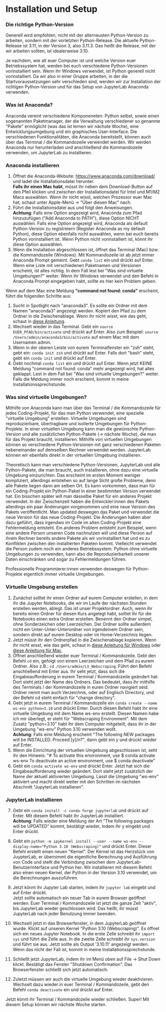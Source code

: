 # Installation und Setup

### Die richtige Python-Version

Generell wird empfohlen, nicht mit der allerneusten Python-Version zu arbeiten, sondern mit der vorletzten Python-Release. 
Die aktuelle Python-Release ist 3.11, in der Version 3, also 3.11.3. 
Das heißt die Release, mit der wir arbeiten sollten, ist idealerweise 3.10. 

Je nachdem, wie alt euer Computer ist und welche Version euer Betriebssystem hat, werden bei euch verschiedene Python-Versionen vorinstalliert sein.
Wenn ihr Windows verwendet, ist Python generell nicht vorinstalliert. 
Da wir also in einer Gruppe arbeiten, in der die Startvoraussetzungen sehr verschieden sind, werden wir zur Installation der richtigen 
Python-Version und für das Setup von JupyterLab Anaconda verwenden. 

### Was ist Anaconda? 

Anaconda vereint verschiedene Komponeneten: Python selbst, sowie einen sogenannten Paketmanager, der die Verwaltung verschiedener so genannte "Pakete" ermöglicht (was das ist lernen wir nächste Woche), eine Entwicklungsumgebung und ein graphisches User-Interface. 
Die verschiedenen Funktionalitäten, die Anaconda bereitstellt, können auch über das Terminal / die Kommandozeile verwendet werden.
Wir werden Anaconda nur herunterladen und anschließend die Kommandozeile verwenden, um JupyterLab zu installieren. 


### Anaconda installieren

1. Öffnet die Anaconda-Website: https://www.anaconda.com/download/ und ladet die Installationsdatei herunter.\
**Falls ihr einen Mac habt**, müsst ihr neben dem Download-Button auf den Pfeil klicken und zwischen der Installationsdatei für Intel und M1/M2 Macs auswählen. Wenn ihr nicht wisst, welchen Prozessor euer Mac hat, schaut unter Apple-Menü -> "Über diesen Mac" nach.  
2. Führt die Installationsdatei aus und folgt den Anweisungen. \
**Achtung**: Falls eine Option angezeigt wird, Anaconda zum Pfad hinzuzufügen ("Add Anaconda to PATH"), diese Option NICHT auswählen. 
Falls eine Option angezeigt wird, Anaconda als default Python-Version zu registreiern (Register Anaconda as my default Python), diese Option ebenfalls nicht auswählen, wenn bei euch bereits Python vorinstalliert ist. Wenn Python nicht vorinstalliert ist, könnt ihr diese Option auswählen.
3. Wenn die Installation abgeschlossen ist, öffnet das Terminal (Mac) bzw. die Kommandozeile (Windows). Mit Kommandozeile ist ab jetzt immer Anaconda Prompt gemeint.
Gebt `conda list` ein und drückt auf Enter. Wenn eine Liste mit verschiedenen Paketnamen und Versionen erscheint, ist alles richtig. 
In dem Fall lest bei "Was sind virtuelle Umgebungen?" weiter. Wenn ihr Windows verwendet und den Befehl in Anaconda Prompt eingegeben habt, sollte es hier kein Problem geben. 


Wenn auf dem Mac eine Meldung **"command not found: conda"** erscheint, führt die folgenden Schritte aus: 
1. Sucht in Spotlight nach "anaconda3". Es sollte ein Ordner mit dem Namen "anaconda3" angezeigt werden.
Kopiert den Pfad zu dem Ordner in die Zwischenablage. Wenn ihr nicht wisst, wie das geht, schaut in [diese Anleitung](https://www.youtube.com/watch?v=J3octfsPH1s).
2. Wechselt wieder in das Terminal. Gebt ein `source EUER_PFAD/bin/activate` und drückt auf Enter. Also zum Beispiel: `source /Users/admin/anaconda3/bin/activate` auf einem Mac mit dem Usernamen admin.
3. Wenn in der oberen Leiste von eurem Terminalfenster ein "zsh" steht, gebt ein: `conda init zsh` und drückt auf Enter. Falls dort "bash" steht, gebt ein `conda init` und drückt auf Enter.
4. Gebt nochmal `conda list` ein und drückt auf Enter. Wenn jetzt KEINE Meldung "command not found: conda" mehr angezeigt wird, hat alles geklappt. Lest in dem Fall bei "Was sind virtuelle Umgebungen?" weiter. 
Falls die Meldung immer noch erscheint, kommt in meine Installationssprechstunde. 


### Was sind virtuelle Umgebungen? 

Mithilfe von Anaconda kann man über das Terminal / die Kommandozeile für jedes Coding-Projekt, für das man Python verwendet, eine spezielle "virtuelle Umgebung" erstellen. 
Virtuelle Umgebungen sind reproduzierbare, übertragbare und isolierte Umgebungen für Python-Projekte. 
In einer virtuellen Umgebung kann man die gewünschte Python-Version und alle zusätzlichen Python-Pakete (-> nächste Woche), die man für das Projekt braucht, installieren. 
Mithilfe von virtuellen Umgebungen können so verschiedene Python-Versionen mit ganz verschiedenen Paketen nebeneinander auf demselben Rechner verwendet werden.
JupyterLab können wir ebenfalls direkt in der virtuellen Umgebung installieren.

Theoretisch kann man verschiedene Python-Versionen, JupyterLab und alle Python-Pakete, die man braucht, auch installieren, ohne dazu eine virtuelle Umgebung einzurichten. 
Das erscheint im ersten Moment weniger kompliziert, allerdings entstehen so auf lange Sicht große Probleme, 
denn alle Pakete liegen dann am selben Ort. Es kann vorkommen, dass man für ein Coding-Projekt ein Python-Paket in einer bestimmten Version verwendet hat. 
Ein bisschen später will man dasselbe Paket für ein anderes Projekt verwendet. In der Zwischenzeit haben die Entwickler:innen des Pakets allerdings ein paar Änderungen vorgenommen und eine neue Version des Pakets veröffentlicht. 
Man updated deswegen das Paket und verwendet die neue Version für das neue Coding-Projekt. 
Die Änderungen haben aber dazu geführt, dass irgendwo im Code im alten Coding-Projekt eine Fehlermeldung entsteht. 
Ein anderes Problem entsteht zum Beispiel, wenn eine andere Person unseren Code nachnutzen will und diese Person auf ihrem Rechner bereits andere Pakete als wir vorinstalliert hat und es zu Konflikten zwischen den installierten Paketen kommt. Vielleicht verwendet die Person zudem noch ein anderes Betriebssystem.
Python ohne virtuelle Umgebungen zu verwenden, kann also die Reproduzierbarkeit unserer Daten einschränken und sogar zu Fehlermeldungen führen.

Professionelle Programmierer:innen verwenden deswegen für Python-Projekte eigentlich immer virtuelle Umgebungen. 



### Virtuelle Umgebung erstellen

1. Zunächst solltet ihr einen Ordner auf eurem Computer erstellen, in dem ihr die Jupyter Notebooks, die wir im Laufe der nächsten Stunden erstellen werden, ablegt. 
Das ist unser Projektordner. Auch, wenn ihr bereits einen Ordner für diesen Kurs angelegt habt, solltet ihr für die Notebooks einen extra Ordner erstellen. 
Benennt den Ordner simpel, ohne Sonderzeichen oder Leerzeichen. 
Der Ordner sollte außerdem nicht ein Unter-Unter-Unterordner von irgendeinem Ordner sein, sondern direkt auf eurem Desktop oder im Home-Verzeichnis liegen.
2. Jetzt müsst ihr den Ordnerpfad in die Zwischenablage kopieren. 
Wenn ihr nicht wisst, wie das geht, schaut in [diese Anleitung für Windows](https://www.youtube.com/watch?v=Xm4HEfZdzbY) oder [diese Anleitung für Mac](https://www.youtube.com/watch?v=J3octfsPH1s).
2. Öffnet anschließend wieder euer Terminal / Kommandozeile. Gebt den Befehl `cd` ein, gefolgt von einem Leerzeichen und dem Pfad zu eurem Ordner. 
Also z.B.: `cd /Users/admin/LV_Webscraping`.
Führt den Befehl anschließend mit Enter aus.
Ihr seht jetzt, dass sich die Eingabeaufforderung in eurem Terminal / Kommandozeile geändert hat: Dort steht jetzt der Name des Ordners. 
Das bedeutet, dass ihr mithilfe des Terminals / der Kommandozeile in euren Ordner navigiert seid. 
Ordner nennt man auch Verzeichnis, oder auf Englisch Directory, und der Befehl cd steht einfach für "change directory".
3. Gebt jetzt in eurem Terminal / Kommandozeile ein `conda create --name ws-env python=3.10` und drückt Enter.
Durch diesen Befehl habt ihr eine virtuelle Umgebung mit dem Name ws-env erstellt. 
Diesen Namen habe ich mir überlegt, er steht für "Webscraping Environment". 
Mit dem Zusatz "python=3.10" habt ihr dem Computer mitgeteilt, dass ihr in der Umgebung "ws-env" Python 3.10 verwenden wollt. \
**Achtung**: Falls eine Meldung erscheint "The following NEW packages will be INSTALLED. Proceed \[y\]/n?", dann gebt ein y und drückt wieder auf Enter.
5. Wenn die Einrichtung der virtuellen Umgebung abgeschlossen ist, seht ihr den Hinweis: "# To activate this environment, use \$ conda activate ws-env To deactivate an active environment, use \$ conda deactivate"
6. Gebt ein `conda activate ws-env` und drückt Enter. 
Jetzt hat sich die Eingabeaufforderung wieder geändert. Dort steht jetzt zusätzlich der Name der aktuell aktivierten Umgebung.
Lasst die Umgebung "ws-env" aktiviert und macht direkt weiter mit den Schritten im nächsten Abschnitt "JupyterLab installieren".

### JupyterLab installieren

7. Gebt ein `conda install -c conda-forge jupyterlab` und drückt auf Enter. 
Mit diesem Befehl habt ihr JupyterLab installiert. \
**Achtung**: Falls wieder eine Meldung der Art "The following packages will be UPDATED" kommt, bestätigt wieder, indem ihr y eingebt und Enter drückt.

8. Gebt ein `python -m ipykernel install --user --name ws-env --display-name="Python 3.10 (Webscraping)"` und drückt Enter. 
Dieser Befehl erstellt einen neuen "Kernel". 
Der Kernel ist das Herzstück von JuypterLab, er übernimmt die eigentliche Berechnung und Ausführung von Code und stellt die Verbindung zwischen dem JupyterLab-Benutzerinterface und Python her. 
Wir installieren mit diesem Befehl also einen neuen Kernel, der Python in der Version 3.10 verwendet, um die Berechnungen auszuführen.

9. Jetzt könnt ihr Jupyter Lab starten, indem ihr `jupyter lab` eingebt und auf Enter drückt.\
Jetzt sollte automatisch ein neuer Tab in eurem Browser geöffnet werden. 
Euer Terminal / Kommandozeile ist jetzt die ganze Zeit "aktiv", bis JupyterLab wieder geschlossen wird. Das heißt, ihr müsst JupyterLab nach jeder Benutzung immer beenden.

10. Wechselt jetzt in das Browserfenster, in dem JupyterLab geöffnet wurde. Klickt auf unseren Kernel "Python 3.10 (Webscraping)". 
Es öffnet sich ein neues Jupyter Notebook. In die erste Zelle schreibt ihr `import sys` und führt die Zelle aus.
In die zweite Zelle schreibt ihr `sys.version` und führt sie aus. Jetzt sollte als Output '3.10.11' angezeigt werden. 
Wenn das nicht der Fall ist, kommt in meine Installationssprechstunde.

11. Schließt jetzt JupyterLab, indem ihr im Menü oben auf File -> Shut Down klickt. Bestätigt das Fenster "Shutdown Confirmation".
Das Browserfenster schließt sich jetzt automatisch.

12. Zuletzt müssen wir auch die virtuelle Umgebung wieder deaktivieren. Wechselt dazu wieder in euer Terminal / Kommandozeile, gebt den Befehl `conda deactivate` ein und drückt auf Enter.

Jetzt könnt ihr Terminal / Kommandozeile wieder schließen. Super! Mit diesem Setup können wir nächste Woche starten. 

